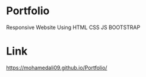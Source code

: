 # Portfolio
Responsive Website Using HTML CSS JS BOOTSTRAP
# Link 
https://mohamedali09.github.io/Portfolio/
